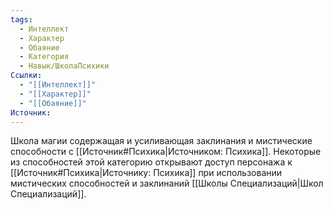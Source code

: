 ```yaml
---
tags:
  - Интеллект
  - Характер
  - Обаяние
  - Категория
  - Навык/ШколаПсихики
Ссылки:
  - "[[Интеллект]]"
  - "[[Характер]]"
  - "[[Обаяние]]"
Источник:
---
```

Школа магии содержащая и усиливающая заклинания и мистические способности с [[Источник#Психика|Источником: Психика]]. Некоторые из способностей этой категорию открывают доступ персонажа к [[Источник#Психика|Источнику: Психика]] при использовании мистических способностей и заклинаний [[Школы Специализаций|Школ Специализаций]]. 
